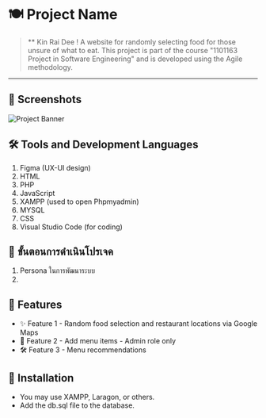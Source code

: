 # 🍽️ Project Name

> ** Kin Rai Dee ! A website for randomly selecting food for those unsure of what to eat. This project is part of the course "1101163 Project in Software Engineering" and is developed using the Agile methodology.


---
## 📸 Screenshots
![Project Banner](https://private-user-images.githubusercontent.com/126221933/382537459-e0859099-51ee-43bc-b63a-83d1b501ed33.png?jwt=eyJhbGciOiJIUzI1NiIsInR5cCI6IkpXVCJ9.eyJpc3MiOiJnaXRodWIuY29tIiwiYXVkIjoicmF3LmdpdGh1YnVzZXJjb250ZW50LmNvbSIsImtleSI6ImtleTUiLCJleHAiOjE3MzA2MDYwOTksIm5iZiI6MTczMDYwNTc5OSwicGF0aCI6Ii8xMjYyMjE5MzMvMzgyNTM3NDU5LWUwODU5MDk5LTUxZWUtNDNiYy1iNjNhLTgzZDFiNTAxZWQzMy5wbmc_WC1BbXotQWxnb3JpdGhtPUFXUzQtSE1BQy1TSEEyNTYmWC1BbXotQ3JlZGVudGlhbD1BS0lBVkNPRFlMU0E1M1BRSzRaQSUyRjIwMjQxMTAzJTJGdXMtZWFzdC0xJTJGczMlMkZhd3M0X3JlcXVlc3QmWC1BbXotRGF0ZT0yMDI0MTEwM1QwMzQ5NTlaJlgtQW16LUV4cGlyZXM9MzAwJlgtQW16LVNpZ25hdHVyZT1hMTI4YWY1YjJmN2Q3NDNiMzhmMWVhMDg2MDlmOTBkYzgzODVmMjJjOGI1MGMzNjJiNGY1Mzk0ZTZiYWM3NzE4JlgtQW16LVNpZ25lZEhlYWRlcnM9aG9zdCJ9.a-zj3qx2RPt-cgEA3U9Z6SKbRh035rN7kB9JG62ZyiQ) <!-- Replace with a relevant image or logo -->

## 🛠️ Tools and Development Languages
1. Figma (UX-UI design)
2. HTML 
3. PHP 
4. JavaScript 
5. XAMPP (used to open Phpmyadmin)
6. MYSQL  
7. CSS  
8. Visual Studio Code (for coding)

## 📅 ขั้นตอนการดำเนินโปรเจค
1. Persona ในการพัฒนาระบบ
2. 

## 🌟 Features
- ✨ Feature 1 - Random food selection and restaurant locations via Google Maps
- 🚀 Feature 2 - Add menu items - Admin role only
- 🛠️ Feature 3 - Menu recommendations


## 🔧 Installation

- You may use XAMPP, Laragon, or others.
- Add the db.sql file to the database.
